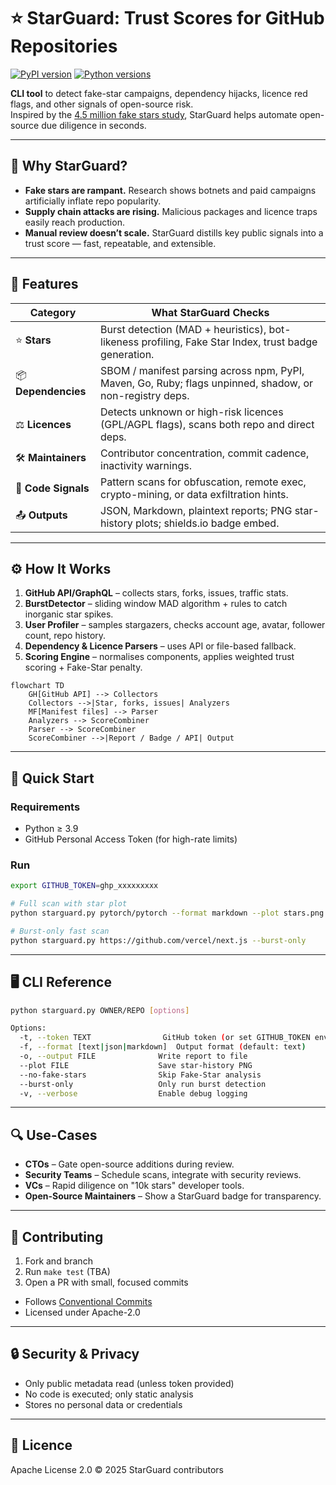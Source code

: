 # ⭐ StarGuard: Trust Scores for GitHub Repositories

[![PyPI version](https://img.shields.io/pypi/v/starguard.svg)](https://pypi.org/project/starguard/)
[![Python versions](https://img.shields.io/pypi/pyversions/starguard.svg)](https://pypi.org/project/starguard/)



**CLI tool** to detect fake-star campaigns, dependency hijacks, licence red flags, and other signals of open-source risk.  
Inspired by the [4.5 million fake stars study](https://arxiv.org/abs/2412.13459), StarGuard helps automate open-source due diligence in seconds.

---

## 📌 Why StarGuard?

- **Fake stars are rampant.** Research shows botnets and paid campaigns artificially inflate repo popularity.
- **Supply chain attacks are rising.** Malicious packages and licence traps easily reach production.
- **Manual review doesn’t scale.** StarGuard distills key public signals into a trust score — fast, repeatable, and extensible.

---

## 🚀 Features

| Category      | What StarGuard Checks |
|---------------|------------------------|
| ⭐ **Stars**         | Burst detection (MAD + heuristics), bot-likeness profiling, Fake Star Index, trust badge generation. |
| 📦 **Dependencies**  | SBOM / manifest parsing across npm, PyPI, Maven, Go, Ruby; flags unpinned, shadow, or non-registry deps. |
| ⚖ **Licences**      | Detects unknown or high-risk licences (GPL/AGPL flags), scans both repo and direct deps. |
| 🛠 **Maintainers**   | Contributor concentration, commit cadence, inactivity warnings. |
| 🧪 **Code Signals**  | Pattern scans for obfuscation, remote exec, crypto-mining, or data exfiltration hints. |
| 📤 **Outputs**       | JSON, Markdown, plaintext reports; PNG star-history plots; shields.io badge embed. |

---

## ⚙️ How It Works

1. **GitHub API/GraphQL** – collects stars, forks, issues, traffic stats.
2. **BurstDetector** – sliding window MAD algorithm + rules to catch inorganic star spikes.
3. **User Profiler** – samples stargazers, checks account age, avatar, follower count, repo history.
4. **Dependency & Licence Parsers** – uses API or file-based fallback.
5. **Scoring Engine** – normalises components, applies weighted trust scoring + Fake-Star penalty.

```mermaid
flowchart TD
    GH[GitHub API] --> Collectors
    Collectors -->|Star, forks, issues| Analyzers
    MF[Manifest files] --> Parser
    Analyzers --> ScoreCombiner
    Parser --> ScoreCombiner
    ScoreCombiner -->|Report / Badge / API| Output
```

---

## 🧪 Quick Start

### Requirements

- Python ≥ 3.9  
- GitHub Personal Access Token (for high-rate limits)

### Run

```bash
export GITHUB_TOKEN=ghp_xxxxxxxxx

# Full scan with star plot
python starguard.py pytorch/pytorch --format markdown --plot stars.png

# Burst-only fast scan
python starguard.py https://github.com/vercel/next.js --burst-only
```

---

## 🖥 CLI Reference

```bash
python starguard.py OWNER/REPO [options]

Options:
  -t, --token TEXT                GitHub token (or set GITHUB_TOKEN env)
  -f, --format [text|json|markdown]  Output format (default: text)
  -o, --output FILE              Write report to file
  --plot FILE                    Save star-history PNG
  --no-fake-stars                Skip Fake-Star analysis
  --burst-only                   Only run burst detection
  -v, --verbose                  Enable debug logging
```

---

## 🔍 Use-Cases

- **CTOs** – Gate open-source additions during review.
- **Security Teams** – Schedule scans, integrate with security reviews.
- **VCs** – Rapid diligence on "10k stars" developer tools.
- **Open-Source Maintainers** – Show a StarGuard badge for transparency.

---

## 🤝 Contributing

1. Fork and branch
2. Run `make test` (TBA)
3. Open a PR with small, focused commits

- Follows [Conventional Commits](https://www.conventionalcommits.org/)
- Licensed under Apache-2.0

---

## 🔒 Security & Privacy

- Only public metadata read (unless token provided)
- No code is executed; only static analysis
- Stores no personal data or credentials

---

## 📄 Licence

Apache License 2.0 © 2025 StarGuard contributors
